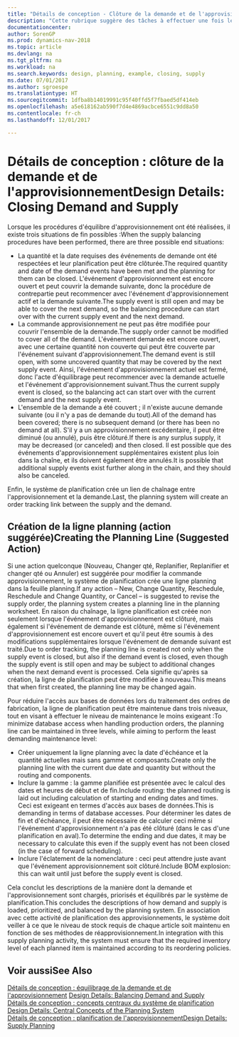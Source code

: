 ```yaml
---
title: "Détails de conception - Clôture de la demande et de l'approvisionnement"
description: "Cette rubrique suggère des tâches à effectuer une fois les procédures d'équilibrage d'approvisionnement exécutées."
documentationcenter: 
author: SorenGP
ms.prod: dynamics-nav-2018
ms.topic: article
ms.devlang: na
ms.tgt_pltfrm: na
ms.workload: na
ms.search.keywords: design, planning, example, closing, supply
ms.date: 07/01/2017
ms.author: sgroespe
ms.translationtype: HT
ms.sourcegitcommit: 1dfba8b14019991c95f40ffd5f7fbaed5df414eb
ms.openlocfilehash: a5e618162ab590f7d4e4869acbce6551c9dd8a50
ms.contentlocale: fr-ch
ms.lasthandoff: 12/01/2017

---
```

# <a name="design-details-closing-demand-and-supply"></a><span data-ttu-id="2feac-103">Détails de conception : clôture de la demande et de l'approvisionnement</span><span class="sxs-lookup"><span data-stu-id="2feac-103">Design Details: Closing Demand and Supply</span></span>
<span data-ttu-id="2feac-104">Lorsque les procédures d'équilibre d'approvisionnement ont été réalisées, il existe trois situations de fin possibles :</span><span class="sxs-lookup"><span data-stu-id="2feac-104">When the supply balancing procedures have been performed, there are three possible end situations:</span></span>  
  
* <span data-ttu-id="2feac-105">La quantité et la date requises des événements de demande ont été respectées et leur planification peut être clôturée.</span><span class="sxs-lookup"><span data-stu-id="2feac-105">The required quantity and date of the demand events have been met and the planning for them can be closed.</span></span> <span data-ttu-id="2feac-106">L'événement d'approvisionnement est encore ouvert et peut couvrir la demande suivante, donc la procédure de contrepartie peut recommencer avec l'événement d'approvisionnement actif et la demande suivante.</span><span class="sxs-lookup"><span data-stu-id="2feac-106">The supply event is still open and may be able to cover the next demand, so the balancing procedure can start over with the current supply event and the next demand.</span></span>  
* <span data-ttu-id="2feac-107">La commande approvisionnement ne peut pas être modifiée pour couvrir l'ensemble de la demande.</span><span class="sxs-lookup"><span data-stu-id="2feac-107">The supply order cannot be modified to cover all of the demand.</span></span> <span data-ttu-id="2feac-108">L'événement demande est encore ouvert, avec une certaine quantité non couverte qui peut être couverte par l'événement suivant d'approvisionnement.</span><span class="sxs-lookup"><span data-stu-id="2feac-108">The demand event is still open, with some uncovered quantity that may be covered by the next supply event.</span></span> <span data-ttu-id="2feac-109">Ainsi, l'événement d'approvisionnement actuel est fermé, donc l'acte d'équilibrage peut recommencer avec la demande actuelle et l'événement d'approvisionnement suivant.</span><span class="sxs-lookup"><span data-stu-id="2feac-109">Thus the current supply event is closed, so the balancing act can start over with the current demand and the next supply event.</span></span>  
* <span data-ttu-id="2feac-110">L'ensemble de la demande a été couvert ; il n'existe aucune demande suivante (ou il n'y a pas de demande du tout).</span><span class="sxs-lookup"><span data-stu-id="2feac-110">All of the demand has been covered; there is no subsequent demand (or there has been no demand at all).</span></span> <span data-ttu-id="2feac-111">S'il y a un approvisionnement excédentaire, il peut être diminué (ou annulé), puis être clôturé.</span><span class="sxs-lookup"><span data-stu-id="2feac-111">If there is any surplus supply, it may be decreased (or canceled) and then closed.</span></span> <span data-ttu-id="2feac-112">Il est possible que des événements d'approvisionnement supplémentaires existent plus loin dans la chaîne, et ils doivent également être annulés.</span><span class="sxs-lookup"><span data-stu-id="2feac-112">It is possible that additional supply events exist further along in the chain, and they should also be canceled.</span></span>  
  
<span data-ttu-id="2feac-113">Enfin, le système de planification crée un lien de chaînage entre l'approvisionnement et la demande.</span><span class="sxs-lookup"><span data-stu-id="2feac-113">Last, the planning system will create an order tracking link between the supply and the demand.</span></span>  
  
## <a name="creating-the-planning-line-suggested-action"></a><span data-ttu-id="2feac-114">Création de la ligne planning (action suggérée)</span><span class="sxs-lookup"><span data-stu-id="2feac-114">Creating the Planning Line (Suggested Action)</span></span>  
<span data-ttu-id="2feac-115">Si une action quelconque (Nouveau, Changer qté, Replanifier, Replanifier et changer qté ou Annuler) est suggérée pour modifier la commande approvisionnement, le système de planification crée une ligne planning dans la feuille planning.</span><span class="sxs-lookup"><span data-stu-id="2feac-115">If any action – New, Change Quantity, Reschedule, Reschedule and Change Quantity, or Cancel – is suggested to revise the supply order, the planning system creates a planning line in the planning worksheet.</span></span> <span data-ttu-id="2feac-116">En raison du chaînage, la ligne planification est créée non seulement lorsque l'événement d'approvisionnement est clôturé, mais également si l'événement de demande est clôturé, même si l'événement d'approvisionnement est encore ouvert et qu'il peut être soumis à des modifications supplémentaires lorsque l'événement de demande suivant est traité.</span><span class="sxs-lookup"><span data-stu-id="2feac-116">Due to order tracking, the planning line is created not only when the supply event is closed, but also if the demand event is closed, even though the supply event is still open and may be subject to additional changes when the next demand event is processed.</span></span> <span data-ttu-id="2feac-117">Cela signifie qu'après sa création, la ligne de planification peut être modifiée à nouveau.</span><span class="sxs-lookup"><span data-stu-id="2feac-117">This means that when first created, the planning line may be changed again.</span></span>  
  
<span data-ttu-id="2feac-118">Pour réduire l'accès aux bases de données lors du traitement des ordres de fabrication, la ligne de planification peut être maintenue dans trois niveaux, tout en visant à effectuer le niveau de maintenance le moins exigeant :</span><span class="sxs-lookup"><span data-stu-id="2feac-118">To minimize database access when handling production orders, the planning line can be maintained in three levels, while aiming to perform the least demanding maintenance level:</span></span>  
  
* <span data-ttu-id="2feac-119">Créer uniquement la ligne planning avec la date d'échéance et la quantité actuelles mais sans gamme et composants.</span><span class="sxs-lookup"><span data-stu-id="2feac-119">Create only the planning line with the current due date and quantity but without the routing and components.</span></span>  
* <span data-ttu-id="2feac-120">Inclure la gamme : la gamme planifiée est présentée avec le calcul des dates et heures de début et de fin.</span><span class="sxs-lookup"><span data-stu-id="2feac-120">Include routing: the planned routing is laid out including calculation of starting and ending dates and times.</span></span> <span data-ttu-id="2feac-121">Ceci est exigeant en termes d'accès aux bases de données.</span><span class="sxs-lookup"><span data-stu-id="2feac-121">This is demanding in terms of database accesses.</span></span> <span data-ttu-id="2feac-122">Pour déterminer les dates de fin et d'échéance, il peut être nécessaire de calculer ceci même si l'événement d'approvisionnement n'a pas été clôturé (dans le cas d'une planification en aval).</span><span class="sxs-lookup"><span data-stu-id="2feac-122">To determine the ending and due dates, it may be necessary to calculate this even if the supply event has not been closed (in the case of forward scheduling).</span></span>  
* <span data-ttu-id="2feac-123">Inclure l'éclatement de la nomenclature : ceci peut attendre juste avant que l'événement approvisionnement soit clôturé.</span><span class="sxs-lookup"><span data-stu-id="2feac-123">Include BOM explosion: this can wait until just before the supply event is closed.</span></span>  
  
<span data-ttu-id="2feac-124">Cela conclut les descriptions de la manière dont la demande et l'approvisionnement sont chargés, priorisés et équilibrés par le système de planification.</span><span class="sxs-lookup"><span data-stu-id="2feac-124">This concludes the descriptions of how demand and supply is loaded, prioritized, and balanced by the planning system.</span></span> <span data-ttu-id="2feac-125">En association avec cette activité de planification des approvisionnements, le système doit veiller à ce que le niveau de stock requis de chaque article soit maintenu en fonction de ses méthodes de réapprovisionnement.</span><span class="sxs-lookup"><span data-stu-id="2feac-125">In integration with this supply planning activity, the system must ensure that the required inventory level of each planned item is maintained according to its reordering policies.</span></span>  
  
## <a name="see-also"></a><span data-ttu-id="2feac-126">Voir aussi</span><span class="sxs-lookup"><span data-stu-id="2feac-126">See Also</span></span>  
<span data-ttu-id="2feac-127">[Détails de conception : équilibrage de la demande et de l'approvisionnement](design-details-balancing-demand-and-supply.md) </span><span class="sxs-lookup"><span data-stu-id="2feac-127">[Design Details: Balancing Demand and Supply](design-details-balancing-demand-and-supply.md) </span></span>  
<span data-ttu-id="2feac-128">[Détails de conception : concepts centraux du système de planification](design-details-central-concepts-of-the-planning-system.md) </span><span class="sxs-lookup"><span data-stu-id="2feac-128">[Design Details: Central Concepts of the Planning System](design-details-central-concepts-of-the-planning-system.md) </span></span>  
[<span data-ttu-id="2feac-129">Détails de conception : planification de l'approvisionnement</span><span class="sxs-lookup"><span data-stu-id="2feac-129">Design Details: Supply Planning</span></span>](design-details-supply-planning.md)
